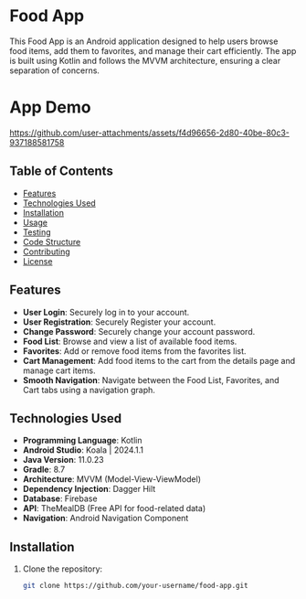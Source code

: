 # Food App

This Food App is an Android application designed to help users browse food items, add them to favorites, and manage their cart efficiently. The app is built using Kotlin and follows the MVVM architecture, ensuring a clear separation of concerns.

# App Demo
https://github.com/user-attachments/assets/f4d96656-2d80-40be-80c3-937188581758


## Table of Contents

- [Features](#features)
- [Technologies Used](#technologies-used)
- [Installation](#installation)
- [Usage](#usage)
- [Testing](#testing)
- [Code Structure](#code-structure)
- [Contributing](#contributing)
- [License](#license)

## Features
- **User Login**: Securely log in to your account.
- **User Registration**: Securely Register your account.
- **Change Password**: Securely change your account password.
- **Food List**: Browse and view a list of available food items.
- **Favorites**: Add or remove food items from the favorites list.
- **Cart Management**: Add food items to the cart from the details page and manage cart items.
- **Smooth Navigation**: Navigate between the Food List, Favorites, and Cart tabs using a navigation graph.

## Technologies Used

- **Programming Language**: Kotlin
- **Android Studio**: Koala | 2024.1.1
- **Java Version**: 11.0.23
- **Gradle**: 8.7
- **Architecture**: MVVM (Model-View-ViewModel)
- **Dependency Injection**: Dagger Hilt
- **Database**: Firebase
- **API**: TheMealDB (Free API for food-related data)
- **Navigation**: Android Navigation Component

## Installation

1. Clone the repository:
   ```bash
   git clone https://github.com/your-username/food-app.git
